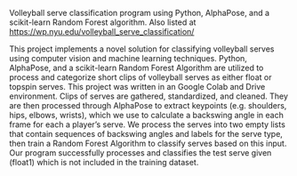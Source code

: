 Volleyball serve classification program using Python, AlphaPose, and a scikit-learn Random Forest algorithm. Also listed at https://wp.nyu.edu/volleyball_serve_classification/

This project implements a novel solution for classifying volleyball serves using computer
vision and machine learning techniques. Python, AlphaPose, and a scikit-learn Random
Forest Algorithm are utilized to process and categorize short clips of volleyball serves as
either float or topspin serves. This project was written in an Google Colab and Drive environment.
Clips of serves are gathered, standardized, and cleaned. They are then processed through
AlphaPose to extract keypoints (e.g. shoulders, hips, elbows, wrists), which we use to
calculate a backswing angle in each frame for each a player’s serve. We process the serves
into two empty lists that contain sequences of backswing angles and labels for the serve type,
then train a Random Forest Algorithm to classify serves based on this input. Our program
successfully processes and classifies the test serve given (float1) which is not included in the
training dataset.


